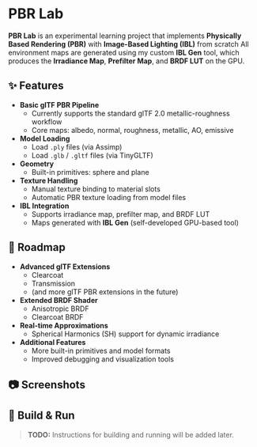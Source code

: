# PBR Lab

**PBR Lab** is an experimental learning project that implements **Physically Based Rendering (PBR)** with **Image-Based Lighting (IBL)** from scratch
All environment maps are generated using my custom **IBL Gen** tool, which produces the **Irradiance Map**, **Prefilter Map**, and **BRDF LUT** on the GPU.


## ✨ Features

- **Basic glTF PBR Pipeline**
  - Currently supports the standard glTF 2.0 metallic-roughness workflow
  - Core maps: albedo, normal, roughness, metallic, AO, emissive
- **Model Loading**
  - Load `.ply` files (via Assimp)
  - Load `.glb` / `.gltf` files (via TinyGLTF)
- **Geometry**
  - Built-in primitives: sphere and plane
- **Texture Handling**
  - Manual texture binding to material slots
  - Automatic PBR texture loading from model files
- **IBL Integration**
  - Supports irradiance map, prefilter map, and BRDF LUT
  - Maps generated with **IBL Gen** (self-developed GPU-based tool)

## 🚀 Roadmap

- **Advanced glTF Extensions**
  - Clearcoat  
  - Transmission  
  - (and more glTF PBR extensions in the future)
- **Extended BRDF Shader**
  - Anisotropic BRDF  
  - Clearcoat BRDF
- **Real-time Approximations**
  - Spherical Harmonics (SH) support for dynamic irradiance
- **Additional Features**
  - More built-in primitives and model formats
  - Improved debugging and visualization tools

## 📷 Screenshots



## 🔧 Build & Run

> **TODO:** Instructions for building and running will be added later.


